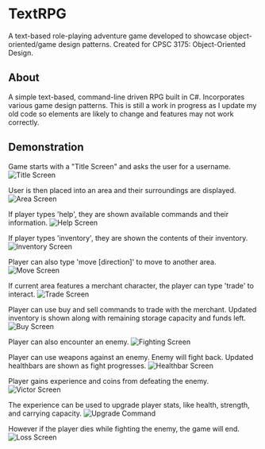# TextRPG
A text-based role-playing adventure game developed to showcase object-oriented/game design patterns. Created for CPSC 3175: Object-Oriented Design.

## About
A simple text-based, command-line driven RPG built in C#. Incorporates various game design patterns.
This is still a work in progress as I update my old code so elements are likely to change and features may not work correctly.

## Demonstration
Game starts with a "Title Screen" and asks the user for a username.
![Title Screen](screenshots/titleView.png?raw=true)

User is then placed into an area and their surroundings are displayed.
![Area Screen](screenshots/areaView.png?raw=true)

If player types 'help', they are shown available commands and their information.
![Help Screen](screenshots/helpView.png?raw=true)

If player types 'inventory', they are shown the contents of their inventory.
![Inventory Screen](screenshots/inventoryView.png?raw=true)

Player can also type 'move [direction]' to move to another area.
![Move Screen](screenshots/moveView.png?raw=true)

If current area features a merchant character, the player can type 'trade' to interact.
![Trade Screen](screenshots/tradingView.png?raw=true)

Player can use buy and sell commands to trade with the merchant.
Updated inventory is shown along with remaining storage capacity and funds left.
![Buy Screen](screenshots/tradingView2.png?raw=true)

Player can also encounter an enemy.
![Fighting Screen](screenshots/fightingView.png?raw=true)

Player can use weapons against an enemy. Enemy will fight back.
Updated healthbars are shown as fight progresses.
![Healthbar Screen](screenshots/fightingView1.png?raw=true)

Player gains experience and coins from defeating the enemy.
![Victor Screen](screenshots/fightingView2.png?raw=true)

The experience can be used to upgrade player stats, like health, strength, and carrying capacity.
![Upgrade Command](screenshots/upgradeView.png?raw=true)

However if the player dies while fighting the enemy, the game will end.
![Loss Screen](screenshots/loseView.png?raw=true)
